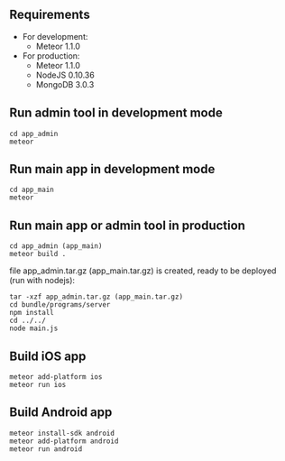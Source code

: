 ## Requirements
- For development: 
    - Meteor 1.1.0
- For production: 
    - Meteor 1.1.0
    - NodeJS 0.10.36
    - MongoDB 3.0.3

## Run admin tool in development mode
```
cd app_admin
meteor
```

## Run main app in development mode
```
cd app_main
meteor
```

## Run main app or admin tool in production
```
cd app_admin (app_main)
meteor build .
```
file app_admin.tar.gz (app_main.tar.gz) is created, ready to be deployed (run with nodejs):
```
tar -xzf app_admin.tar.gz (app_main.tar.gz)
cd bundle/programs/server
npm install
cd ../../
node main.js
```

## Build iOS app
```
meteor add-platform ios
meteor run ios
```

## Build Android app
```
meteor install-sdk android
meteor add-platform android
meteor run android
```